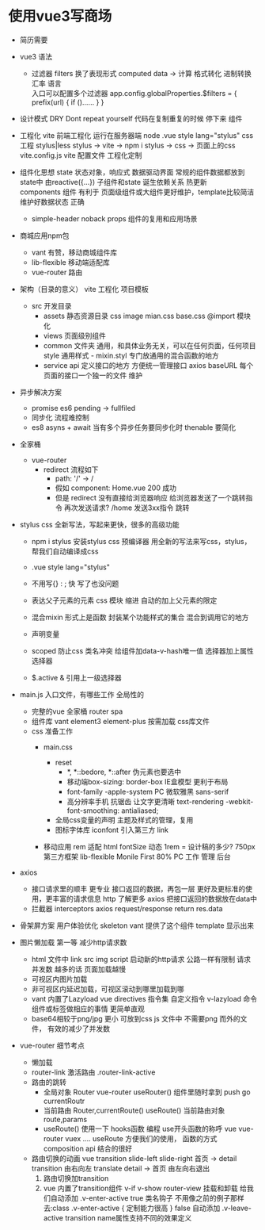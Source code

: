 # 使用vue3写商场
- 简历需要


- vue3 语法
    - 过滤器 filters  换了表现形式
        computed data -> 计算
        格式转化 进制转换 汇率 语言  
        入口可以配置多个过滤器
        app.config.globalProperties.$filters = {
            prefix(url) {
                if ()......
            }
        }

- 设计模式
    DRY  Dont repeat yourself
    代码在复制重复的时候  停下来
    组件 

- 工程化 vite
    前端工程化  运行在服务器端 node
    .vue    style lang="stylus"    css 工程 stylus|less
    stylus -> vite -> npm i stylus -> css -> 页面上的css
    vite.config.js  vite 配置文件 工程化定制

- 组件化思想
    state 状态对象，响应式 数据驱动界面
    常规的组件数据都放到state中 由reactive({...})
    子组件和state 诞生依赖关系  热更新  
    components 组件 有利于 页面级组件或大组件更好维护，template比较简洁
    维护好数据状态  正确
    - simple-header
        noback  props 组件的复用和应用场景

- 商城应用npm包
    - vant  有赞，移动商城组件库
    - lib-flexible  移动端适配库
    - vue-router    路由 

- 架构（目录的意义）
    vite    工程化  项目模板
    - src 开发目录
        - assets 静态资源目录
            css image
            mian.css base.css @import 模块化
        - views  页面级别组件
        - common    文件夹
            通用，和具体业务无关，可以在任何页面，任何项目
            style 通用样式
                - mixin.styl
                    专门放通用的混合函数的地方
        - service      api
            定义接口的地方
            方便统一管理接口  axios  baseURL
            每个页面的接口一个独一的文件  维护

- 异步解决方案
    - promise es6 pending -> fullfiled
    - 同步化    流程难控制
    - es8 asyns + await    当有多个异步任务要同步化时  thenable 要简化 


- 全家桶
    - vue-router
        - redirect
            流程如下
            - path: '/'  ->  /
            - 假如 component: Home.vue  200  成功
            - 但是 redirect
                没有直接给浏览器响应
                给浏览器发送了一个跳转指令
                再次发送请求?   /home   发送3xx指令 跳转

- stylus
    css 全新写法，写起来更快，很多的高级功能
    - npm i stylus 
        安装stylus css 预编译器
        用全新的写法来写css，stylus，帮我们自动编译成css

    - .vue style lang="stylus"
    - 不用写{} : ; 快
        写了也没问题
    - 表达父子元素的元素    css 模块
        缩进 自动的加上父元素的限定
    - 混合mixin
        形式上是函数
        封装某个功能样式的集合
        混合到调用它的地方
    - 声明变量
    - scoped
        防止css 类名冲突 
        给组件加data-v-hash唯一值
        选择器加上属性选择器
    - $.active
        & 引用上一级选择器

- main.js 入口文件，有哪些工作
    全局性的
    - 完整的vue 全家桶
        router spa
    - 组件库
        vant element3 element-plus
        按需加载
        css库文件
    - css 准备工作
        - main.css
            - reset
                - *, *::bedore, *::after 伪元素也要选中
                - 移动端box-sizing: border-box  IE盒模型 更利于布局
                - font-family   -apple-system   PC 微软雅黑     sans-serif
                - 高分辨率手机 抗锯齿 让文字更清晰
                    text-rendering
                    -webkit-font-smoothing: antialiased;
            - 全局css变量的声明 主题及样式的管理，复用
            - 图标字体库
                iconfont
                引入第三方 link

        - 移动应用 
            rem   适配 html fontSize 动态   1rem = 设计稿的多少? 750px  
            第三方框架 lib-flexible 
            Monile First 80%
            PC  工作 管理 后台

- axios
    - 接口请求里的顺丰
        更专业
        接口返回的数据，再包一层   更好及更标准的使用，更丰富的请求信息
        http 了解更多
        axios 把接口返回的数据放在data中
    - 拦截器 interceptors
        axios request/response
        return res.data 

- 骨架屏方案 用户体验优化
    skeleton    vant 提供了这个组件
    <van-skeleton :row="3" :loading="state.loading">
        template 显示出来
    </van-skeleton>

- 图片懒加载
    第一等  减少http请求数
    - html 文件中 link src img script 启动新的http请求
        公路一样有限制
        请求并发数 越多的话 页面加载越慢
    - 可视区内图片加载
    - 非可视区内延迟加载，可视区滚动到哪里加载到哪
    - vant 内置了Lazyload
        vue directives  指令集 自定义指令 v-lazyload
        命令组件或标签做相应的事情
        更简单直观
    - base64相较于png/jpg    更小    可放到css js 文件中 不需要png 而外的文件， 有效的减少了并发数

- vue-router 细节考点
    - 懒加载
    - router-link 激活路由
        .router-link-active
    - 路由的跳转 
        - 全局对象 Router vue-router  useRouter() 组件里随时拿到
            push  go currentRoutr
        - 当前路由  Router,currentRoute()
            useRoute()  当前路由对象
            route,params
        - useRoute()  使用一下  hooks函数 编程
            use开头函数的称呼
            vue vue-router vuex .... useRoute  方便我们的使用， 函数的方式
            composition api 结合的很好
    - 路由切换的动画
        vue transition
        slide-left slide-right
        首页 -> detail
        transition  由右向左 translate
        detail -> 首页 由左向右退出
        1. 路由切换加transition
            <transition></transition>
        2. vue 内置了transition组件
            v-if  v-show router-view   挂载和卸载
            给我们自动添加  .v-enter-active true   类名钩子 不用像之前的例子那样去:class
            .v-enter-active {
                定制能力很高
            }
            false 自动添加 .v-leave-active
            transition  name属性支持不同的效果定义

